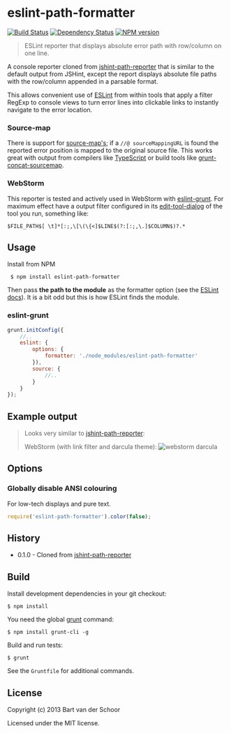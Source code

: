 # eslint-path-formatter

[![Build Status](https://secure.travis-ci.org/Bartvds/eslint-path-formatter.png?branch=master)](http://travis-ci.org/Bartvds/eslint-path-formatter) [![Dependency Status](https://gemnasium.com/Bartvds/eslint-path-formatter.png)](https://gemnasium.com/Bartvds/eslint-path-formatter) [![NPM version](https://badge.fury.io/js/eslint-path-formatter.png)](http://badge.fury.io/js/eslint-path-formatter)

> ESLint reporter that displays absolute error path with row/column on one line.

A console reporter cloned from [jshint-path-reporter](https://github.com/Bartvds/jshint-path-reporter) that is similar to the default output from JSHint, except the report displays absolute file paths with the row/column appended in a parsable format.

This allows convenient use of [ESLint](https://github.com/nzakas/eslint) from within tools that apply a filter RegExp to console views to turn error lines into clickable links to instantly navigate to the error location.

### Source-map

There is support for [source-map's](https://github.com/mozilla/source-map); if a `//@ sourceMappingURL` is found the reported error position is mapped to the original source file. This works great with output from compilers like [TypeScript](http://www.typescriptlang.org/) or build tools like [grunt-concat-sourcemap](https://github.com/kozy4324/grunt-concat-sourcemap).

### WebStorm

This reporter is tested and actively used in WebStorm with [eslint-grunt](https://github.com/gruntjs/grunt-contrib-jshint). For maximum effect have a output filter configured in its [edit-tool-dialog](https://www.jetbrains.com/webstorm/webhelp/edit-tool-dialog.html) of the tool you run, something like:

````
$FILE_PATH$[ \t]*[:;,\[\(\{<]$LINE$(?:[:;,\.]$COLUMN$)?.*
````

## Usage

Install from NPM
````
 $ npm install eslint-path-formatter
````

Then pass **the path to the module** as the formatter option (see the [ESLint docs](https://github.com/nzakas/eslint/tree/master/docs/command-line-interface)). It is a bit odd but this is how ESLint finds the module.  

### eslint-grunt

````js
grunt.initConfig({
	//..
	eslint: {
		options: {
			formatter: './node_modules/eslint-path-formatter'
		}),
		source: {
			//..
		}
	}
});
````

## Example output

> Looks very similar to [jshint-path-reporter](https://github.com/Bartvds/jshint-path-reporter):
>  
> WebStorm (with link filter and darcula theme):
> ![webstorm darcula](https://raw.github.com/Bartvds/jshint-path-reporter/master/media/example_output_webstorm.png)

## Options

### Globally disable ANSI colouring

For low-tech displays and pure text.

````js
require('eslint-path-formatter').color(false);
````
## History

* 0.1.0 - Cloned from [jshint-path-reporter](https://github.com/Bartvds/jshint-path-reporter)

## Build

Install development dependencies in your git checkout:
````
$ npm install
````

You need the global [grunt](http://gruntjs.com) command:
````
$ npm install grunt-cli -g
````

Build and run tests:
````
$ grunt
````

See the `Gruntfile` for additional commands.

## License

Copyright (c) 2013 Bart van der Schoor

Licensed under the MIT license.

